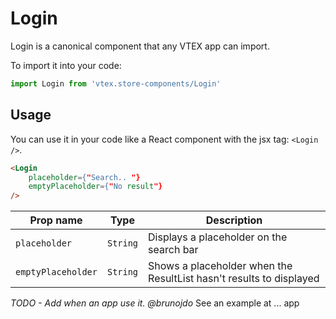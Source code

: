# Login
Login is a canonical component that any VTEX app can import.

To import it into your code: 
```js
import Login from 'vtex.store-components/Login'
```

## Usage
You can use it in your code like a React component with the jsx tag: `<Login />`. 
```html
<Login
    placeholder={"Search.. "}
    emptyPlaceholder={"No result"}
/>
```

| Prop name          | Type      | Description                                                          |
| ------------------ | --------- | -------------------------------------------------------------------- |
| `placeholder`      | `String`  | Displays a placeholder on the search bar                             |
| `emptyPlaceholder` | `String`  | Shows a placeholder when the ResultList hasn't results to displayed  |

_TODO - Add when an app use it. @brunojdo_ 
See an example at ... app
